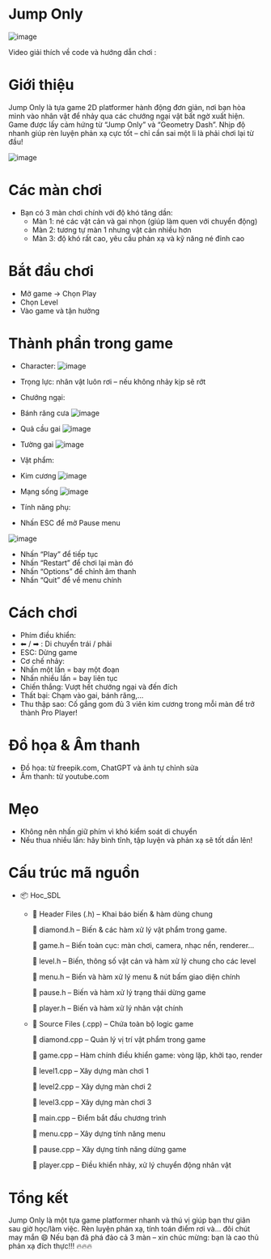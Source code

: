 # Jump Only
 
![image](https://github.com/user-attachments/assets/ce188aee-9cdb-474b-ae5c-075441978f55)


Video giải thích về code và hướng dẫn chơi :


#  Giới thiệu

Jump Only là tựa game 2D platformer hành động đơn giản, nơi bạn hòa mình vào nhân vật để nhảy qua các chướng ngại vật bất ngờ xuất hiện.
Game được lấy cảm hứng từ “Jump Only” và “Geometry Dash”. Nhịp độ nhanh giúp rèn luyện phản xạ cực tốt – chỉ cần sai một li là phải chơi lại từ đầu!

 ![image](https://github.com/user-attachments/assets/a2030327-e633-43bb-93da-1e4023b6fc3f)
 


# Các màn chơi

- Bạn có 3 màn chơi chính với độ khó tăng dần:
    -	Màn 1: né các vật cản và gai nhọn (giúp làm quen với chuyển động)
    -	Màn 2: tương tự màn 1 nhưng vật cản nhiều hơn
    -	Màn 3: độ khó rất cao, yêu cầu phản xạ và kỹ năng né đỉnh cao

# Bắt đầu chơi

-	Mở game → Chọn Play
-	Chọn Level
-	Vào game và tận hưởng

# Thành phần trong game

-	Character: ![image](https://github.com/user-attachments/assets/66e759c3-58e3-43c3-82a2-c64bc7eb7dbf)

 
-	Trọng lực: nhân vật luôn rơi – nếu không nhảy kịp sẽ rớt
-	Chướng ngại:
  
   -	Bánh răng cưa ![image](https://github.com/user-attachments/assets/c3e6807a-c501-47b5-8456-1edc3e6761a8)
   
    
   -	Quả cầu gai ![image](https://github.com/user-attachments/assets/cec27afe-d549-46c5-82b2-8c0dca3f1757)
   
    
   -	Tường gai  ![image](https://github.com/user-attachments/assets/33d357f2-97de-4ba7-a076-04686e2c1e3f)

 
-	Vật phẩm:
   -	Kim cương ![image](https://github.com/user-attachments/assets/1318fd3b-daba-469a-b245-de75efddfddc)
   
    
   -	Mạng sống ![image](https://github.com/user-attachments/assets/73b95ccd-395b-41ae-9a3e-dcbbaab5805a)

 
-	Tính năng phụ:
   -	Nhấn ESC để mở Pause menu

  ![image](https://github.com/user-attachments/assets/a919d000-7d8b-463e-b195-8ed74afb173d)

 
  -	Nhấn “Play” để tiếp tục
  -	Nhấn “Restart” để chơi lại màn đó
  -	Nhấn “Options” để chỉnh âm thanh
  -	Nhấn “Quit” để về menu chính

# Cách chơi

-	Phím điều khiển:
   -	⬅ / ➡ : Di chuyển trái / phải
   -	ESC: Dừng game
-	Cơ chế nhảy:
   -	Nhấn một lần = bay một đoạn
   -	Nhấn nhiều lần = bay liên tục
-	Chiến thắng: Vượt hết chướng ngại và đến đích
-	Thất bại: Chạm vào gai, bánh răng,...
-	Thu thập sao: Cố gắng gom đủ 3 viên kim cương trong mỗi màn để trở thành Pro Player!

#  Đồ họa & Âm thanh

 -	Đồ họa: từ freepik.com, ChatGPT và ảnh tự chỉnh sửa
 -	Âm thanh: từ youtube.com

#  Mẹo

 -	Không nên nhấn giữ phím vì khó kiểm soát di chuyển
 -	Nếu thua nhiều lần: hãy bình tĩnh, tập luyện và phản xạ sẽ tốt dần lên!

#  Cấu trúc mã nguồn

 - 📦 Hoc_SDL
  
   -  📂 Header Files (.h) – Khai báo biến & hàm dùng chung
   
       📄 diamond.h – Biến & các hàm xử lý vật phẩm trong game.
      
       📄 game.h – Biến toàn cục: màn chơi, camera, nhạc nền, renderer...
      
       📄 level.h – Biến, thông số vật cản và hàm xử lý chung cho các level
      
       📄 menu.h – Biến và hàm xử lý menu & nút bấm giao diện chính
      
       📄 pause.h – Biến và hàm xử lý trạng thái dừng game
      
       📄 player.h – Biến và hàm xử lý nhân vật chính
      
    - 📂 Source Files (.cpp) – Chứa toàn bộ logic game
   
       📄 diamond.cpp – Quản lý vị trí vật phẩm trong game
      
       📄 game.cpp – Hàm chính điều khiển game: vòng lặp, khởi tạo, render
      
       📄 level1.cpp – Xây dựng màn chơi 1
      
       📄 level2.cpp – Xây dựng màn chơi 2
      
       📄 level3.cpp – Xây dựng màn chơi 3
      
       📄 main.cpp – Điểm bắt đầu chương trình
      
       📄 menu.cpp – Xây dựng tính năng menu
      
       📄 pause.cpp – Xây dựng tính năng dừng game
      
       📄 player.cpp – Điều khiển nhảy, xử lý chuyển động nhân vật
      

# Tổng kết

Jump Only là một tựa game platformer nhanh và thú vị giúp bạn thư giãn sau giờ học/làm việc. Rèn luyện phản xạ, tính toán điểm rơi và… đôi chút may mắn 😄
Nếu bạn đã phá đảo cả 3 màn – xin chúc mừng: bạn là cao thủ phản xạ đích thực!!! 🔥🔥🔥

